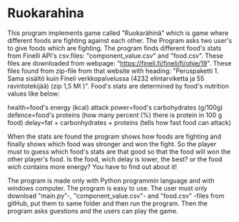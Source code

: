 # Ruokarahina
This program implements game called "Ruokarähinä" which is game where different foods are
fighting against each other. The Program asks two user's to give foods which are fighting.
The program finds different food's stats from Finelli API's csv.files: "component_value.csv" 
and "food.csv". These files are downloaded from webpage: "https://fineli.fi/fineli/fi/ohje/19".
These files found from zip-file from that website with heading: "Peruspaketti 1. Sama sisältö 
kuin Fineli verkkopalvelussa (4232 elintarviketta ja 55 ravintotekijää) (zip 1,5 Mt )".
Food's stats are determined by food's nutrition values like below:

health=food's energy (kcal)
attack power=food's carbohydrates (g/100g)
defence=food's proteins (how many percent (%) there is protein in 100 g food)
delay=fat + carbonhydrates + proteins (tells how fast food can attack)

When the stats are found the program shows how foods are fighting and finally
shows which food was stronger and won the fight. So the player must to guess which food's
stats are that good so that the food will won the other player's food. Is the food, wich delay
is lower, the best? or the food wich contains more energy? You have to find out about it!

The program is made only with Python programmin language and with windows computer. 
The program is easy to use. The user must only download "main.py"-, "component_value.csv"- 
and "food.csv" -files from gitHub, put them to same folder and then run the program. 
Then the program asks guestions and the users can play the game.
